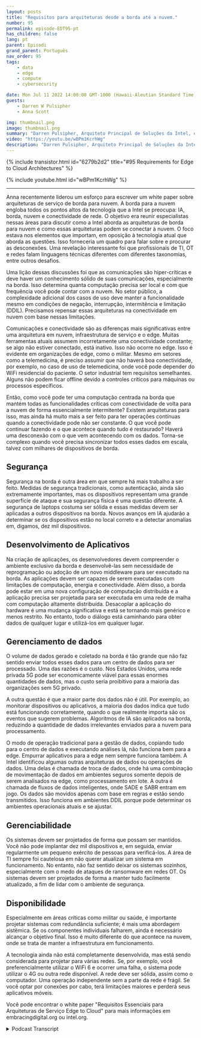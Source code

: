 ```yaml
---
layout: posts
title: "Requisitos para arquiteturas desde a borda até a nuvem."
number: 95
permalink: episode-EDT95-pt
has_children: false
lang: pt
parent: Episodi
grand_parent: Português
nav_order: 95
tags:
    - data
    - edge
    - compute
    - cybersecurity

date: Mon Jul 11 2022 14:00:00 GMT-1000 (Hawaii-Aleutian Standard Time)
guests:
    - Darren W Pulsipher
    - Anna Scott

img: thumbnail.png
image: thumbnail.png
summary: "Darren Pulsipher, Arquiteto Principal de Soluções da Intel, e Dra. Anna Scott, Arquiteta Principal de Borda de Setor Público, discutem os requisitos essenciais para arquiteturas de serviços da borda à nuvem."
video: "https://youtu.be/wBPm1KcrhWg"
description: "Darren Pulsipher, Arquiteto Principal de Soluções da Intel, e Dra. Anna Scott, Arquiteta Principal de Borda de Setor Público, discutem os requisitos essenciais para arquiteturas de serviços da borda à nuvem."
---
```


<div>
{% include transistor.html id="6279b2d2" title="#95 Requirements for Edge to Cloud Architectures" %}

{% include youtube.html id="wBPm1KcrhWg" %}
</div>

---

Anna recentemente liderou um esforço para escrever um white paper sobre arquiteturas de serviço de borda para nuvem. A borda para a nuvem engloba todos os pontos altos da tecnologia que a Intel se preocupa: IA, borda, nuvem e conectividade de rede. O objetivo era reunir especialistas nessas áreas para discutir como a Intel aborda as arquiteturas de borda para nuvem e como essas arquiteturas podem se conectar à nuvem. O foco estava nos elementos que importam, em oposição à tecnologia atual que aborda as questões. Isso forneceria um quadro para falar sobre e procurar as desconexões. Uma revelação interessante foi que profissionais de TI, OT e redes falam linguagens técnicas diferentes com diferentes taxonomias, entre outros desafios.

Uma lição dessas discussões foi que as comunicações são hiper-críticas e deve haver um conhecimento sólido de suas comunicações, especialmente na borda. Isso determina quanta computação precisa ser local e com que frequência você pode contar com a nuvem. No setor público, a complexidade adicional dos casos de uso deve manter a funcionalidade mesmo em condições de negação, interrupção, intermitência e limitação (DDIL). Precisamos repensar essas arquiteturas na conectividade em nuvem com base nessas limitações.

Comunicações e conectividade são as diferenças mais significativas entre uma arquitetura em nuvem, infraestrutura de serviço e o edge. Muitas ferramentas atuais assumem incorretamente uma conectividade constante; se algo não estiver conectado, está inativo. Isso não ocorre no edge. Isso é evidente em organizações de edge, como o militar. Mesmo em setores como a telemedicina, é preciso assumir que não haverá boa conectividade, por exemplo, no caso de uso de telemedicina, onde você pode depender do WiFi residencial do paciente. O setor industrial tem requisitos semelhantes. Alguns não podem ficar offline devido a controles críticos para máquinas ou processos específicos.

Então, como você pode ter uma computação centrada na borda que mantém todas as funcionalidades críticas com conectividade de volta para a nuvem de forma essencialmente intermitente? Existem arquiteturas para isso, mas ainda há muito mais a ser feito para ter operações contínuas quando a conectividade pode não ser constante. O que você pode continuar fazendo e o que acontece quando tudo é restaurado? Haverá uma desconexão com o que vem acontecendo com os dados. Torna-se complexo quando você precisa sincronizar todos esses dados em escala, talvez com milhares de dispositivos de borda.

## Segurança

Segurança na borda é outra área em que sempre há mais trabalho a ser feito. Medidas de segurança tradicionais, como autenticação, ainda são extremamente importantes, mas os dispositivos representam uma grande superfície de ataque e sua segurança física é uma questão diferente. A segurança de laptops costuma ser sólida e essas medidas devem ser aplicadas a outros dispositivos na borda. Novos avanços em IA ajudarão a determinar se os dispositivos estão no local correto e a detectar anomalias em, digamos, dez mil dispositivos.

## Desenvolvimento de Aplicativos

Na criação de aplicações, os desenvolvedores devem compreender o ambiente exclusivo da borda e desenvolvê-las sem necessidade de reprogramação ou adoção de um novo middleware para ser executado na borda. As aplicações devem ser capazes de serem executadas com limitações de computação, energia e conectividade. Além disso, a borda pode estar em uma nova configuração de computação distribuída e a aplicação precisa ser projetada para ser executada em uma rede de malha com computação altamente distribuída. Desacoplar a aplicação do hardware é uma mudança significativa e está se tornando mais genérico e menos restrito. No entanto, todo o diálogo está caminhando para obter dados de qualquer lugar e utilizá-los em qualquer lugar.

## Gerenciamento de dados

O volume de dados gerado e coletado na borda é tão grande que não faz sentido enviar todos esses dados para um centro de dados para ser processado. Uma das razões é o custo. Nos Estados Unidos, uma rede privada 5G pode ser economicamente viável para essas enormes quantidades de dados, mas o custo seria proibitivo para a maioria das organizações sem 5G privado.

A outra questão é que a maior parte dos dados não é útil. Por exemplo, ao monitorar dispositivos ou aplicativos, a maioria dos dados indica que tudo está funcionando corretamente, quando o que realmente importa são os eventos que sugerem problemas. Algoritmos de IA são aplicados na borda, reduzindo a quantidade de dados irrelevantes enviados para a nuvem para processamento.

O modo de operação tradicional para a gestão de dados, copiando tudo para o centro de dados e executando análises lá, não funciona bem para a edge. Empurrar aplicativos para a edge nem sempre funciona também. A Intel identificou algumas outras arquiteturas de dados ou operações de dados. Uma delas é chamada de troca de dados, onde há uma combinação de movimentação de dados em ambientes seguros somente depois de serem analisados na edge, como processamento em lote. A outra é chamada de fluxos de dados inteligentes, onde SADE e SABR entram em jogo. Os dados são movidos apenas com base em regras e estão sendo transmitidos. Isso funciona em ambientes DDIL porque pode determinar os ambientes operacionais atuais e se ajustar.

## Gerenciabilidade

Os sistemas devem ser projetados de forma que possam ser mantidos. Você não pode implantar dez mil dispositivos e, em seguida, enviar regularmente um pequeno exército de pessoas para verificá-los. A área de TI sempre foi cautelosa em não querer atualizar um sistema em funcionamento. No entanto, não faz sentido deixar os sistemas sozinhos, especialmente com o medo de ataques de ransomware em redes OT. Os sistemas devem ser projetados de forma a manter tudo facilmente atualizado, a fim de lidar com o ambiente de segurança.

## Disponibilidade

Especialmente em áreas críticas como militar ou saúde, é importante projetar sistemas com redundância suficiente; é mais uma abordagem sistêmica. Se os componentes individuais falharem, ainda é necessário alcançar o objetivo final. Isso é muito diferente do que acontece na nuvem, onde se trata de manter a infraestrutura em funcionamento.

A tecnologia ainda não está completamente desenvolvida, mas está sendo considerada para projetar para várias redes. Se, por exemplo, você preferencialmente utilizar o WiFi 6 e ocorrer uma falha, o sistema pode utilizar o 4G ou outra rede disponível. A rede deve ser sólida, assim como o computador. Uma operação independente sem a parte da rede é frágil. Se você optar por conexões por cabo, terá limitações maiores e perderá seus aplicativos móveis.

Você pode encontrar o white paper "Requisitos Essenciais para Arquiteturas de Serviço Edge to Cloud" para mais informações em embracingdigital.org ou intel.org.



<details>
<summary> Podcast Transcript </summary>

<p></p>

</details>
